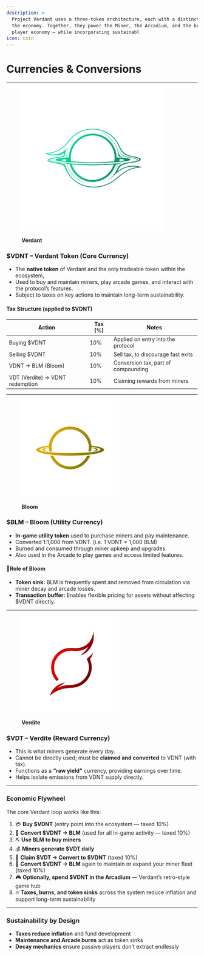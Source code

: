 ```yaml
---
description: >-
  Project Verdant uses a three-token architecture, each with a distinct role in
  the economy. Together, they power the Miner, the Arcadium, and the broader
  player economy — while incorporating sustainabl
icon: coin
---
```


# Currencies & Conversions

***

<figure><img src=".gitbook/assets/Verdant-Transparent (3).png" alt="" width="375"><figcaption><p><strong>Verdant</strong></p></figcaption></figure>

### $VDNT – Verdant Token (Core Currency)

* The **native token** of Verdant and the only tradeable token within the ecosystem,
* Used to buy and maintain miners, play arcade games, and interact with the protocol’s features.
* Subject to taxes on key actions to maintain long-term sustainability.

#### Tax Structure (applied to $VDNT)

| Action                           | Tax (%) | Notes                               |
| -------------------------------- | ------- | ----------------------------------- |
| Buying $VDNT                     | 10%     | Applied on entry into the protocol  |
| Selling $VDNT                    | 10%     | Sell tax, to discourage fast exits  |
| VDNT → BLM (Bloom)               | 10%     | Conversion tax, part of compounding |
| VDT (Verdite) -> VDNT redemption | 10%     | Claiming rewards from miners        |

***

<figure><img src=".gitbook/assets/Verdite (1).png" alt="" width="256"><figcaption><p><strong>Bloom</strong></p></figcaption></figure>

### &#x20;$BLM – Bloom (Utility Currency)

* **In-game utility token** used to purchase miners and pay maintenance.
* Converted 1:1,000 from VDNT. (i.e. 1 VDNT = 1,000 BLM)
* Burned and consumed through miner upkeep and upgrades.
* Also used in the Arcade to play games and access limited features.

#### 🔁Role of Bloom

* **Token sink:** BLM is frequently spent and removed from circulation via miner decay and arcade losses.
* **Transaction buffer:** Enables flexible pricing for assets without affecting $VDNT directly.

***

<figure><img src=".gitbook/assets/Bloom (2).png" alt="" width="256"><figcaption><p><strong>Verdite</strong></p></figcaption></figure>

### $VDT – Verdite (Reward Currency)

* This is what miners generate every day.
* Cannot be directly used; must be **claimed and converted** to VDNT (with tax).
* Functions as a **“raw yield”** currency, providing earnings over time.
* Helps isolate emissions from VDNT supply directly.



***

### Economic Flywheel

The core Verdant loop works like this:

1. 💳 **Buy $VDNT** (entry point into the ecosystem — taxed 10%)
2. 🔄 **Convert $VDNT → BLM** (used for all in-game activity — taxed 10%)
3. ⛏️ **Use BLM to buy miners**
4. 💰 **Miners generate $VDT daily**
5. 🔁 **Claim $VDT → Convert to $VDNT** (taxed 10%)
6. 🔄 **Convert $VDNT → BLM** again to maintain or expand your miner fleet (taxed 10%)
7. 🎮 **Optionally, spend $VDNT in the Arcadium** — Verdant’s retro-style game hub
8. 🔥 **Taxes, burns, and token sinks** across the system reduce inflation and support long-term sustainability

***

### Sustainability by Design

* **Taxes reduce inflation** and fund development
* **Maintenance and Arcade burns** act as token sinks
* **Decay mechanics** ensure passive players don’t extract endlessly

